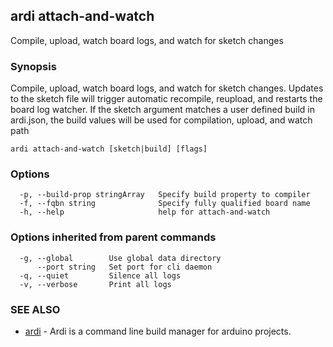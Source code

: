 ## ardi attach-and-watch

Compile, upload, watch board logs, and watch for sketch changes

### Synopsis


Compile, upload, watch board logs, and watch for sketch changes. Updates to the sketch file will trigger automatic recompile, reupload, and restarts the board log watcher. If the sketch argument matches a user defined build in ardi.json, the build values will be used for compilation, upload, and watch path

```
ardi attach-and-watch [sketch|build] [flags]
```

### Options

```
  -p, --build-prop stringArray   Specify build property to compiler
  -f, --fqbn string              Specify fully qualified board name
  -h, --help                     help for attach-and-watch
```

### Options inherited from parent commands

```
  -g, --global        Use global data directory
      --port string   Set port for cli daemon
  -q, --quiet         Silence all logs
  -v, --verbose       Print all logs
```

### SEE ALSO

* [ardi](ardi.md)	 - Ardi is a command line build manager for arduino projects.

